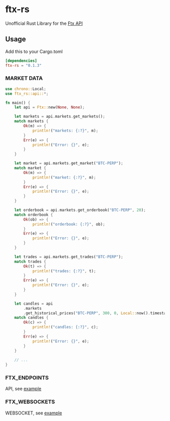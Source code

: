# ftx-rs

Unofficial Rust Library for the [Ftx API](https://docs.ftx.com/#overview)

## Usage

Add this to your Cargo.toml

```toml
[dependencies]
ftx-rs = "0.1.3"
```

### MARKET DATA

```rust
use chrono::Local;
use ftx_rs::api::*;

fn main() {
    let api = Ftx::new(None, None);

    let markets = api.markets.get_markets();
    match markets {
        Ok(m) => {
            println!("markets: {:?}", m);
        }
        Err(e) => {
            println!("Error: {}", e);
        }
    }

    let market = api.markets.get_market("BTC-PERP");
    match market {
        Ok(m) => {
            println!("market: {:?}", m);
        }
        Err(e) => {
            println!("Error: {}", e);
        }
    }

    let orderbook = api.markets.get_orderbook("BTC-PERP", 20);
    match orderbook {
        Ok(ob) => {
            println!("orderbook: {:?}", ob);
        }
        Err(e) => {
            println!("Error: {}", e);
        }
    }

    let trades = api.markets.get_trades("BTC-PERP");
    match trades {
        Ok(t) => {
            println!("trades: {:?}", t);
        }
        Err(e) => {
            println!("Error: {}", e);
        }
    }

    let candles = api
        .markets
        .get_historical_prices("BTC-PERP", 300, 0, Local::now().timestamp());
    match candles {
        Ok(c) => {
            println!("candles: {:?}", c);
        }
        Err(e) => {
            println!("Error: {}", e);
        }
    }
    
    // ...
}
```

### FTX_ENDPOINTS
API, see [example](https://github.com/matrix-tang/ftx-rs/blob/main/examples/ftx_endpoints.rs)

### FTX_WEBSOCKETS
WEBSOCKET, see [example](https://github.com/matrix-tang/ftx-rs/blob/main/examples/ftx_websocket.rs)